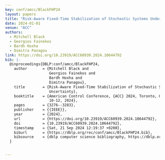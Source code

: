 ```yaml
---
key: conf/amcc/BlackFHP24
layout: papers
title: "Risk-Aware Fixed-Time Stabilization of Stochastic Systems Under Measurement Uncertainty."
date: 2024-01-01
venue: "ACC"
authors:
  - Mitchell Black
  - Georgios Fainekos
  - Bardh Hoxha
  - Dimitra Panagou
link: https://doi.org/10.23919/ACC60939.2024.10644792
bib: |-
  @inproceedings{DBLP:conf/amcc/BlackFHP24,
    author       = {Mitchell Black and
                    Georgios Fainekos and
                    Bardh Hoxha and
                    Dimitra Panagou},
    title        = {Risk-Aware Fixed-Time Stabilization of Stochastic Systems Under Measurement
                    Uncertainty},
    booktitle    = {American Control Conference, {ACC} 2024, Toronto, ON, Canada, July
                    10-12, 2024},
    pages        = {3276--3283},
    publisher    = {{IEEE}},
    year         = {2024},
    url          = {https://doi.org/10.23919/ACC60939.2024.10644792},
    doi          = {10.23919/ACC60939.2024.10644792},
    timestamp    = {Sat, 21 Sep 2024 12:19:37 +0200},
    biburl       = {https://dblp.org/rec/conf/amcc/BlackFHP24.bib},
    bibsource    = {dblp computer science bibliography, https://dblp.org}
  }


---
```

